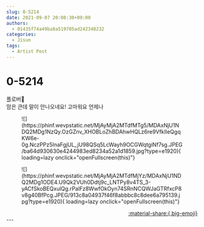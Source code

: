 ```yaml
---
slug: 0-5214
date: 2021-09-07 20:08:30+09:00
authors:
  - 01435f74a49ba8a519705ad242348232
categories:
  - Jisun
tags:
  - Artist Post
---
```


# 0-5214

<div class="post-container" markdown="1">
<div class="content-container md-sidebar__scrollwrap" markdown="1">

플로버🥴<br>맘은 큰데 말이 안나오네요! 고마워요 언제나
<figure markdown="1">
![](https://phinf.wevpstatic.net/MjAyMjA2MTdfMTg5/MDAxNjU1NDQ2MDg1NzQy.OzGZnv_XHOBLoZhBDAhwHQLz6re9VfklIeQgqKW6e-0g.NczPPz5InaFgjUL_jU98QSq5LcWayh9OCGWqtgiNf7sg.JPEG/ba64d930630e4244983ed8234a52a1d1859.jpg?type=e1920){ loading=lazy onclick="openFullscreen(this)"}
</figure>

<figure markdown="1">
![](https://phinf.wevpstatic.net/MjAyMjA2MTdfMjYz/MDAxNjU1NDQ2MDg1ODE4.U9Qk2VUh0Ddtj9c_LNTPy8v4TS_3-yACfSkoBEQxulQg.rPalFz8WwfOkOyn74SRnNCQWJaGTRfxcP8v8g40BfPcg.JPEG/913c8a04937f46f8abbbc8c8dee6a795139.jpg?type=e1920){ loading=lazy onclick="openFullscreen(this)"}
</figure>


</div>
</div>

<div style="text-align: right;" markdown="1">
<a href="https://weverse.io/fromis9/artist/0-5214" style="text-align: right;">:material-share:{.big-emoji}</a>
</div>
---
